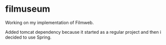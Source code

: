 # filmuseum
Working on my implementation of Filmweb.

Added tomcat dependency because it started as a regular project and then i decided to use Spring.
